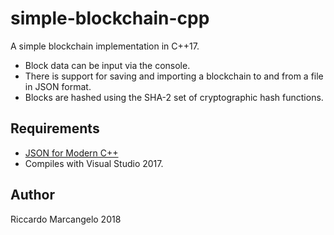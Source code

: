 # simple-blockchain-cpp
A simple blockchain implementation in C++17. 

- Block data can be input via the console. 
- There is support for saving and importing a blockchain to and from a file in JSON format.
- Blocks are hashed using the SHA-2 set of cryptographic hash functions.

## Requirements
- [JSON for Modern C++](https://github.com/nlohmann/json)
- Compiles with Visual Studio 2017.

## Author
Riccardo Marcangelo 2018
